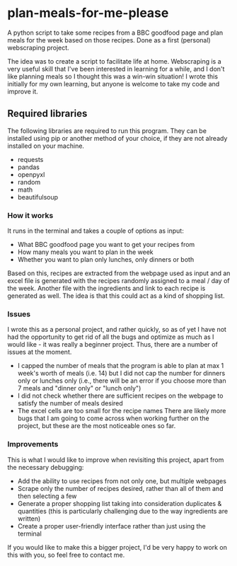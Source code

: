 # plan-meals-for-me-please
A python script to take some recipes from a BBC goodfood page and plan meals for the week based on those recipes. Done as a first (personal) webscraping project.

The idea was to create a script to facilitate life at home. Webscraping is a very useful skill that I've been interested in learning for a while, and I don't like planning meals so I thought this was a win-win situation! I wrote this initially for my own learning, but anyone is welcome to take my code and improve it.

## Required libraries
The following libraries are required to run this program. They can be installed using pip or another method of your choice, if they are not already installed on your machine.
- requests
- pandas
- openpyxl
- random
- math
- beautifulsoup

### How it works
It runs in the terminal and takes a couple of options as input:
- What BBC goodfood page you want to get your recipes from
- How many meals you want to plan in the week
- Whether you want to plan only lunches, only dinners or both

Based on this, recipes are extracted from the webpage used as input and an excel file is generated with the recipes randomly assigned to a meal / day of the week. Another file with the ingredients and link to each recipe is generated as well. The idea is that this could act as a kind of shopping list.

### Issues
I wrote this as a personal project, and rather quickly, so as of yet I have not had the opportunity to get rid of all the bugs and optimize as much as I would like - it was really a beginner project. Thus, there are a number of issues at the moment.
- I capped the number of meals that the program is able to plan at max 1 week's worth of meals (i.e. 14) but I did not cap the number for dinners only or lunches only (i.e., there will be an error if you choose more than 7 meals and "dinner only" or "lunch only")
- I did not check whether there are sufficient recipes on the webpage to satisfy the number of meals desired
- The excel cells are too small for the recipe names
There are likely more bugs that I am going to come across when working further on the project, but these are the most noticeable ones so far.

### Improvements
This is what I would like to improve when revisiting this project, apart from the necessary debugging:
- Add the ability to use recipes from not only one, but multiple webpages
- Scrape only the number of recipes desired, rather than all of them and then selecting a few
- Generate a proper shopping list taking into consideration duplicates & quantities (this is particularly challenging due to the way ingredients are written)
- Create a proper user-friendly interface rather than just using the terminal

If you would like to make this a bigger project, I'd be very happy to work on this with you, so feel free to contact me.

